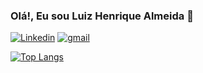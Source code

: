 ### Olá!, Eu sou Luiz Henrique Almeida 👋

[![Linkedin](https://img.shields.io/badge/LinkedIn-0077B5?style=for-the-badge&logo=linkedin&logoColor=white)](https://www.linkedin.com/in/luiz-henrique-almeida-80554220a/) 
[![gmail](https://img.shields.io/badge/Gmail-D14836?style=for-the-badge&logo=gmail&logoColor=white)](mailto:luizhenrique65almeida@gmail.com)

[![Top Langs](https://github-readme-stats.vercel.app/api/top-langs/?username=luiz65almeida&layout=donut&theme=tokyonight)](https://https://github.com/Luiz65almeida/github-readme-stats)


